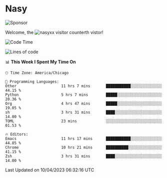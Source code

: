 # Nasy

<!--
<p align="center">
<img height="200" src="https://github-readme-stats.vercel.app/api?username=nasyxx&count_private=true&show_icons=true&theme=dracula&include_all_commits=true"/>
<img height="200" src="https://github-readme-stats.vercel.app/api/top-langs/?username=nasyxx&theme=dracula&hide=html,jupyter+notebook&count_private=true&show_icons=true"/>
</p>

  
----------------
-->

![Sponsor](https://img.shields.io/static/v1.svg?label=Sponsor&message=%E2%9D%A4&logo=GitHub&style=flat&color=pink)
 
Welcome, the ![nasyxx visitor counter](https://count.getloli.com/get/@nasyxx?theme=rule34)th vistor!
 
<!--START_SECTION:waka-->
![Code Time](http://img.shields.io/badge/Code%20Time-3%2C367%20hrs%2053%20mins-blue)

![Lines of code](https://img.shields.io/badge/From%20Hello%20World%20I%27ve%20Written-6.2%20million%20lines%20of%20code-blue)

📊 **This Week I Spent My Time On** 

```text
🕑︎ Time Zone: America/Chicago

💬 Programming Languages: 
Other                    11 hrs 7 mins       ███████████░░░░░░░░░░░░░░   44.15 % 
Python                   5 hrs 7 mins        █████░░░░░░░░░░░░░░░░░░░░   20.36 % 
Org                      4 hrs 47 mins       █████░░░░░░░░░░░░░░░░░░░░   19.05 % 
sh                       3 hrs 31 mins       ████░░░░░░░░░░░░░░░░░░░░░   14.00 % 
TOML                     23 mins             ░░░░░░░░░░░░░░░░░░░░░░░░░   01.53 % 

🔥 Editors: 
Emacs                    11 hrs 17 mins      ███████████░░░░░░░░░░░░░░   44.85 % 
Chrome                   10 hrs 21 mins      ██████████░░░░░░░░░░░░░░░   41.15 % 
Zsh                      3 hrs 31 mins       ████░░░░░░░░░░░░░░░░░░░░░   14.00 % 
```


 Last Updated on 10/04/2023 06:32:16 UTC
<!--END_SECTION:waka-->

<!-- ![visitors](https://visitor-badge.laobi.icu/badge?page_id=nasyxx.nasyxx) -->
